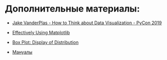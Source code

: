 # Дополнительные материалы:

- [Jake VanderPlas - How to Think about Data Visualization - PyCon 2019](https://youtu.be/vTingdk_pVM)

- [Effectively Using Matplotlib](https://pbpython.com/effective-matplotlib.html)

- [Box Plot: Display of Distribution](http://www.physics.csbsju.edu/stats/box2.html)

- [Мануалы](https://drive.google.com/drive/folders/1HLx1wMruy5d-0f7eEiVH4_e2BRTqcWxr?usp=sharing)





